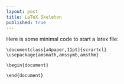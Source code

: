 ```yaml
---
layout: post
title: LaTeX Skeleton
published: true
---
```


Here is some minimal code to start a latex file: 

```
\documentclass[a4paper,11pt]{scrartcl}
\usepackage{amsmath,amssymb,amsthm} 

\begin{document}

\end{document}
```

